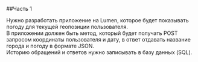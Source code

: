 ##Часть 1

Нужно разработать приложение на Lumen, которое будет показывать погоду для текущей геопозиции пользователя. <br>
В приложении должен быть метод, который будет получать POST запросом координаты пользователя и дату, в ответ отдавать название города и погоду в формате JSON.<br>
Историю обращений и ответов нужно записывать в базу данных (SQL). <br>

